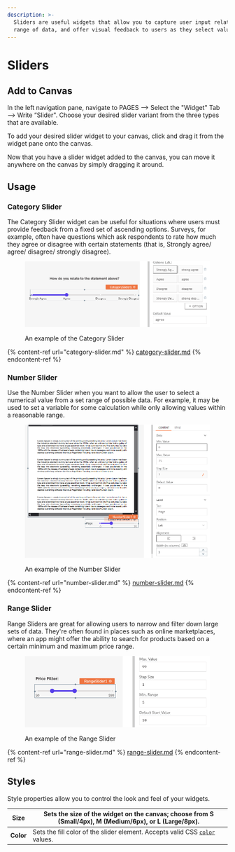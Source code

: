 ```yaml
---
description: >-
  Sliders are useful widgets that allow you to capture user input related to a
  range of data, and offer visual feedback to users as they select values.
---
```


# Sliders

## Add to Canvas

In the left navigation pane, navigate to PAGES —> Select the "Widget" Tab —> Write “Slider". Choose your desired slider variant from the three types that are available.

To add your desired slider widget to your canvas, click and drag it from the widget pane onto the canvas.

Now that you have a slider widget added to the canvas, you can move it anywhere on the canvas by simply dragging it around.

## Usage

### Category Slider

The Category Slider widget can be useful for situations where users must provide feedback from a fixed set of ascending options. Surveys, for example, often have questions which ask respondents to rate how much they agree or disagree with certain statements (that is, Strongly agree/ agree/ disagree/ strongly disagree).

<figure><img src="../../../.gitbook/assets/as_category.png" alt=""><figcaption><p>An example of the Category Slider</p></figcaption></figure>

{% content-ref url="category-slider.md" %}
[category-slider.md](category-slider.md)
{% endcontent-ref %}

### Number Slider

Use the Number Slider when you want to allow the user to select a numerical value from a set range of possible data. For example, it may be used to set a variable for some calculation while only allowing values within a reasonable range.

<figure><img src="../../../.gitbook/assets/as_number.png" alt=""><figcaption><p>An example of the Number Slider</p></figcaption></figure>

{% content-ref url="number-slider.md" %}
[number-slider.md](number-slider.md)
{% endcontent-ref %}

### Range Slider

Range Sliders are great for allowing users to narrow and filter down large sets of data. They're often found in places such as online marketplaces, where an app might offer the ability to search for products based on a certain minimum and maximum price range.

<figure><img src="../../../.gitbook/assets/as_range.png" alt=""><figcaption><p>An example of the Range Slider</p></figcaption></figure>

{% content-ref url="range-slider.md" %}
[range-slider.md](range-slider.md)
{% endcontent-ref %}

## Styles

Style properties allow you to control the look and feel of your widgets.

| **Size**  | Sets the size of the widget on the canvas; choose from **S** (Small/4px), **M** (Medium/6px), or **L** (Large/8px).                    |
| --------- | -------------------------------------------------------------------------------------------------------------------------------------- |
| **Color** | Sets the fill color of the slider element. Accepts valid CSS [`color`](https://developer.mozilla.org/en-US/docs/Web/CSS/color) values. |
